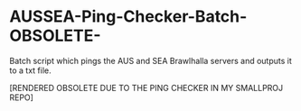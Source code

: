 # AUSSEA-Ping-Checker-Batch-OBSOLETE-
Batch script which pings the AUS and SEA Brawlhalla servers and outputs it to a txt file. 

[RENDERED OBSOLETE DUE TO THE PING CHECKER IN MY SMALLPROJ REPO]
